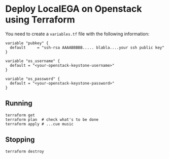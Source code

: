 # Deploy LocalEGA on Openstack using Terraform

You need to create a `variables.tf` file with the following information:

```
variable "pubkey" {
  default     = "ssh-rsa AAAABBBBB..... blabla....your ssh public key"
}

variable "os_username" {
  default = "<your-openstack-keystone-username>"
}

variable "os_password" {
  default = "<your-openstack-keystone-password>"
}
```

## Running

	terraform get
	terraform plan  # check what's to be done
	terraform apply # ...cue music
	

## Stopping

	terraform destroy

